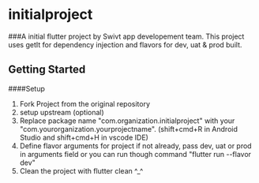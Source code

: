# initialproject

###A initial flutter project by Swivt app developement team. This project uses getIt for dependency injection and flavors for dev, uat & prod built.

## Getting Started

####Setup
1) Fork Project from the original repository
2) setup upstream (optional)
3) Replace package name "com.organization.initialproject" with your "com.yourorganization.yourprojectname". (shift+cmd+R in Android Studio and shift+cmd+H in vscode IDE)
4) Define flavor arguments for project if not already, pass dev, uat or prod in arguments field or you can run though command "flutter run --flavor dev" 
5) Clean the project with flutter clean ^_^
